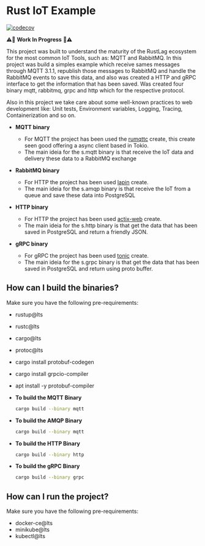 # Rust IoT Example

[![codecov](https://codecov.io/gh/ralvescosta/rust_iot/branch/main/graph/badge.svg?token=V2P3HX5DEU)](https://codecov.io/gh/ralvescosta/rust_iot)

:warning::construction: **Work In Progress** :construction::warning:

This project was built to understand the maturity of the RustLag ecosystem for the most common IoT Tools, such as: MQTT and RabbitMQ. In this project was build a simples example which receive sames messages through MQTT 3.1.1, republish those messages to RabbitMQ and handle the RabbitMQ events to save this data, and also was created a HTTP and gRPC interface to get the information that has been saved. Was created four binary mqtt, rabbitmq, grpc and http which for the respective protocol.

Also in this project we take care about some well-known practices to web development like: Unit tests, Environment variables, Logging, Tracing, Containerization and so on.

- **MQTT binary**

  - For MQTT the project has been used the [rumqttc](https://crates.io/crates/rumqttc) create, this create seen good offering a async client based in Tokio.
  - The main ideia for the s.mqtt binary is that receive the IoT data and delivery these data to a RabbitMQ exchange

- **RabbitMQ binary**

  - For HTTP the project has been used [lapin](https://crates.io/crates/lapin) create.
  - The main ideia for the s.amqp binary is that receive the IoT from a queue and save these data into PostgreSQL

- **HTTP binary**

  - For HTTP the project has been used [actix-web](https://crates.io/crates/actix-web) create.
  - The main ideia for the s.http binary is that get the data that has been saved in PostgreSQL and return a friendly JSON.

- **gRPC binary**

  - For gRPC the project has been used [tonic](https://crates.io/crates/tonic) create.
  - The main ideia for the s.grpc binary is that get the data that has been saved in PostgreSQL and return using proto buffer.

## How can I build the binaries?

Make sure you have the following pre-requirements:

  - rustup@lts
  - rustc@lts
  - cargo@lts
  - protoc@lts

- cargo install protobuf-codegen
- cargo install grpcio-compiler
- apt install -y protobuf-compiler

- **To build the MQTT Binary**

  ```bash
  cargo build --binary mqtt
  ```

- **To build the AMQP Binary**

  ```bash
  cargo build --binary mqtt
  ```

- **To build the HTTP Binary**

  ```bash
  cargo build --binary http
  ```

- **To build the gRPC Binary**

  ```bash
  cargo build --binary grpc
  ```

## How can I run the project?

Make sure you have the following pre-requirements:

  - docker-ce@lts
  - minikube@lts
  - kubectl@lts
